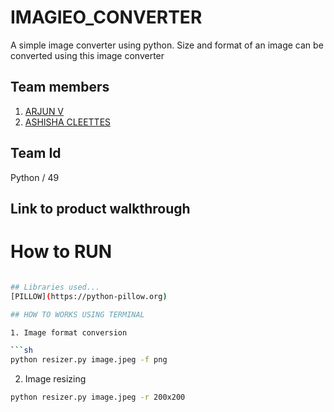 # IMAGIEO_CONVERTER

A simple image converter using python. Size and format of an image can be converted using this image converter

## Team members
1. [ARJUN V](https://github.com/arjunvaradiyill)
2. [ASHISHA CLEETTES](https://github.com/AshishaCleettes)

## Team Id
Python / 49

## Link to product walkthrough
 
 # How to RUN
 ``` sh pip intall pillow

## Libraries used...
[PILLOW](https://python-pillow.org)

## HOW TO WORKS USING TERMINAL

1. Image format conversion

```sh
python resizer.py image.jpeg -f png 
```
2. Image resizing

```sh
python resizer.py image.jpeg -r 200x200 
```

